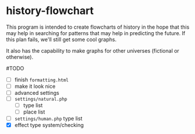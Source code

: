 history-flowchart
=================
This program is intended to create flowcharts of history in the hope that this may help in searching for patterns that may help in predicting the future. If this plan fails, we'll still get some cool graphs.

It also has the capability to make graphs for other universes (fictional or otherwise).

#TODO
- [ ] finish `formatting.html`
- [ ] make it look nice
- [ ] advanced settings
- [ ] `settings/natural.php`
  - [ ] type list
  - [ ] place list
- [ ] `settings/human.php` type list
- [x] effect type system/checking
